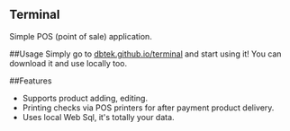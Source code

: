 Terminal
-----------

Simple POS (point of sale) application.  

##Usage
Simply go to [dbtek.github.io/terminal](http://dbtek.github.io/terminal) and start using it! You can download it and use locally too.

##Features
- Supports product adding, editing.
- Printing checks via POS printers for after payment product delivery.  
- Uses local Web Sql, it's totally your data.  
